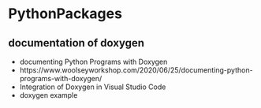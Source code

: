 # PythonPackages

## documentation of doxygen 

<ul>
  <li>documenting Python Programs with Doxygen</li>
  <li>https://www.woolseyworkshop.com/2020/06/25/documenting-python-programs-with-doxygen/</li>
  <li>Integration of Doxygen in Visual Studio Code</li>
  <li>doxygen example</li>
</ul>


